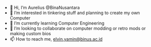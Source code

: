 - 👋 Hi, I’m Aurelius @BinaNusantara
- 👀 I’m interested in tinkering stuff and planning to create my own Computer
- 🌱 I’m currently learning Computer Engineering
- 💞️ I’m looking to collaborate on computer modding or retro mods or making custom bios 
- 📫 How to reach me, elvin.yamin@binus.ac.id
